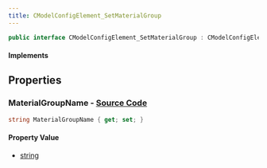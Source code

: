 ```yaml
---
title: CModelConfigElement_SetMaterialGroup
---
```


```csharp
public interface CModelConfigElement_SetMaterialGroup : CModelConfigElement, ISchemaClass<CModelConfigElement>, ISchemaClass<CModelConfigElement_SetMaterialGroup>, ISchemaField, ISchemaClass, INativeHandle
```

#### Implements

## Properties

### **MaterialGroupName** - [Source Code](https://github.com/swiftly-solution/swiftlys2/blob/main/managed/src/SwiftlyS2.Generated/Schemas/Interfaces/CModelConfigElement_SetMaterialGroup.cs#L16)

```csharp
string MaterialGroupName { get; set; }
```

#### Property Value

- [string](https://learn.microsoft.com/dotnet/api/system.string)


